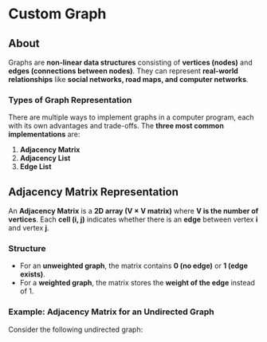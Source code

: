 # Custom Graph

## About

Graphs are **non-linear data structures** consisting of **vertices (nodes)** and **edges (connections between nodes)**. They can represent **real-world relationships** like **social networks, road maps, and computer networks**.

### **Types of Graph Representation**

There are multiple ways to implement graphs in a computer program, each with its own advantages and trade-offs. The **three most common implementations** are:

1. **Adjacency Matrix**
2. **Adjacency List**
3. **Edge List**

## **Adjacency Matrix Representation**

An **Adjacency Matrix** is a **2D array (V × V matrix)** where **V is the number of vertices**. Each **cell (i, j)** indicates whether there is an **edge** between vertex **i** and vertex **j**.

### **Structure**

* For an **unweighted graph**, the matrix contains **0 (no edge)** or **1 (edge exists)**.
* For a **weighted graph**, the matrix stores the **weight of the edge** instead of 1.

### **Example: Adjacency Matrix for an Undirected Graph**

Consider the following undirected graph:

```
```
